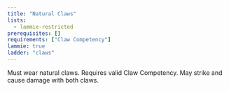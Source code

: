 ```yaml
---
title: "Natural Claws"
lists:
  - lammie-restricted
prerequisites: []
requirements: ["Claw Competency"]
lammie: true
ladder: "claws"
---
```


Must wear natural claws. Requires valid Claw Competency. May strike and cause damage with both claws.
